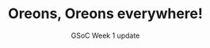 ---
layout: post
title: Oreons, Oreons everywhere!
subtitle: GSoC Week 1 update
image: /img/oreoguard.jpg
---